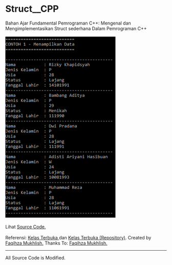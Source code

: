# Struct__CPP
Bahan Ajar Fundamental Pemrograman C++: Mengenal dan Mengimplementasikan Struct sederhana Dalam Pemrograman C++<br><br>
<img src="https://github.com/RizkyKhapidsyah/Struct__CPP/blob/master/Results/001.PNG"><br><br>
Lihat <a href="https://github.com/RizkyKhapidsyah/Struct__CPP/blob/master/Source.cpp">Source Code.</a><br><br>
Referensi: <a href="https://www.youtube.com/user/faqihzamukhlish"> Kelas Terbuka </a> dan <a href="https://github.com/kelasterbuka"> Kelas Terbuka (Repository)</a>. Created by <a href="https://github.com/faqihza">Faqihza Mukhlish.</a> Thanks To: <a href="https://www.youtube.com/channel/UCRGHjysoCemh4y7tCJQs30w/about">Faqihza Mukhlish.</a><br>

-----
All Source Code is Modified.
